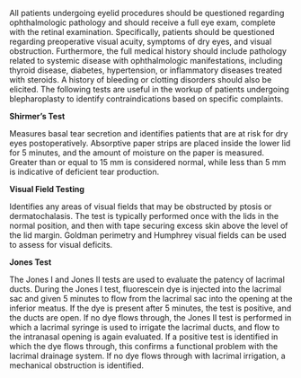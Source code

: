 All patients undergoing eyelid procedures should be questioned regarding ophthalmologic pathology and should receive a full eye exam, complete with the retinal examination. Specifically, patients should be questioned regarding preoperative visual acuity, symptoms of dry eyes, and visual obstruction. Furthermore, the full medical history should include pathology related to systemic disease with ophthalmologic manifestations, including thyroid disease, diabetes, hypertension, or inflammatory diseases treated with steroids. A history of bleeding or clotting disorders should also be elicited. The following tests are useful in the workup of patients undergoing blepharoplasty to identify contraindications based on specific complaints.

**Shirmer’s Test**

Measures basal tear secretion and identifies patients that are at risk for dry eyes postoperatively. Absorptive paper strips are placed inside the lower lid for 5 minutes, and the amount of moisture on the paper is measured. Greater than or equal to 15 mm is considered normal, while less than 5 mm is indicative of deficient tear production.

**Visual Field Testing**

Identifies any areas of visual fields that may be obstructed by ptosis or dermatochalasis. The test is typically performed once with the lids in the normal position, and then with tape securing excess skin above the level of the lid margin. Goldman perimetry and Humphrey visual fields can be used to assess for visual deficits.

**Jones Test**

The Jones I and Jones II tests are used to evaluate the patency of lacrimal ducts. During the Jones I test, fluorescein dye is injected into the lacrimal sac and given 5 minutes to flow from the lacrimal sac into the opening at the inferior meatus. If the dye is present after 5 minutes, the test is positive, and the ducts are open. If no dye flows through, the Jones II test is performed in which a lacrimal syringe is used to irrigate the lacrimal ducts, and flow to the intranasal opening is again evaluated. If a positive test is identified in which the dye flows through, this confirms a functional problem with the lacrimal drainage system. If no dye flows through with lacrimal irrigation, a mechanical obstruction is identified.